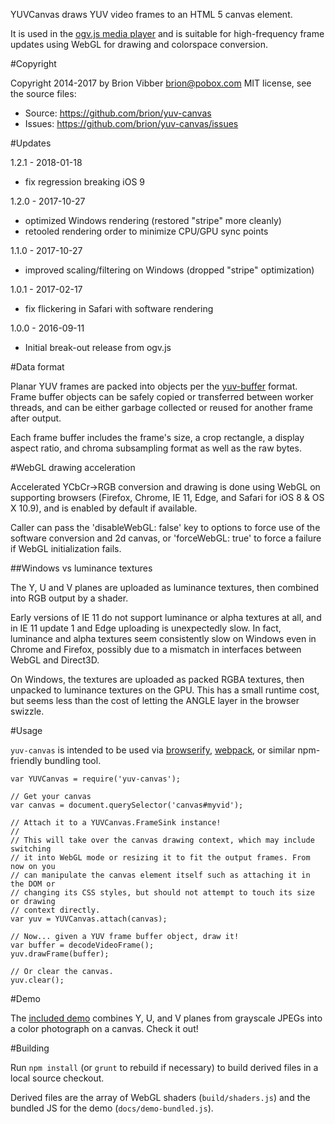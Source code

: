YUVCanvas draws YUV video frames to an HTML 5 canvas element.

It is used in the [ogv.js media player](https://github.com/brion/ogv.js)
and is suitable for high-frequency frame updates using WebGL for drawing
and colorspace conversion.

#Copyright

Copyright 2014-2017 by Brion Vibber <brion@pobox.com>
MIT license, see the source files:

* Source: https://github.com/brion/yuv-canvas
* Issues: https://github.com/brion/yuv-canvas/issues

#Updates

1.2.1 - 2018-01-18
* fix regression breaking iOS 9

1.2.0 - 2017-10-27
* optimized Windows rendering (restored "stripe" more cleanly)
* retooled rendering order to minimize CPU/GPU sync points

1.1.0 - 2017-10-27
* improved scaling/filtering on Windows (dropped "stripe" optimization)

1.0.1 - 2017-02-17
* fix flickering in Safari with software rendering

1.0.0 - 2016-09-11
* Initial break-out release from ogv.js

#Data format

Planar YUV frames are packed into objects per the
[yuv-buffer](https://github.com/brion/yuv-buffer) format. Frame buffer objects
can be safely copied or transferred between worker threads, and can be either
garbage collected or reused for another frame after output.

Each frame buffer includes the frame's size, a crop rectangle, a display
aspect ratio, and chroma subsampling format as well as the raw bytes.

#WebGL drawing acceleration

Accelerated YCbCr->RGB conversion and drawing is done using WebGL on supporting
browsers (Firefox, Chrome, IE 11, Edge, and Safari for iOS 8 & OS X 10.9), and
is enabled by default if available.

Caller can pass the 'disableWebGL: false' key to options to force use of the
software conversion and 2d canvas, or 'forceWebGL: true' to force a failure if
WebGL initialization fails.

##Windows vs luminance textures

The Y, U and V planes are uploaded as luminance textures, then combined into
RGB output by a shader.

Early versions of IE 11 do not support luminance or alpha textures at all, and
in IE 11 update 1 and Edge uploading is unexpectedly slow. In fact, luminance
and alpha textures seem consistently slow on Windows even in Chrome and Firefox,
possibly due to a mismatch in interfaces between WebGL and Direct3D.

On Windows, the textures are uploaded as packed RGBA textures, then unpacked
to luminance textures on the GPU. This has a small runtime cost, but seems
less than the cost of letting the ANGLE layer in the browser swizzle.

#Usage

`yuv-canvas` is intended to be used via [browserify](http://browserify.org/), [webpack](http://webpack.github.io/), or similar npm-friendly bundling tool.

```
var YUVCanvas = require('yuv-canvas');

// Get your canvas
var canvas = document.querySelector('canvas#myvid');

// Attach it to a YUVCanvas.FrameSink instance!
//
// This will take over the canvas drawing context, which may include switching
// it into WebGL mode or resizing it to fit the output frames. From now on you
// can manipulate the canvas element itself such as attaching it in the DOM or
// changing its CSS styles, but should not attempt to touch its size or drawing
// context directly.
var yuv = YUVCanvas.attach(canvas);

// Now... given a YUV frame buffer object, draw it!
var buffer = decodeVideoFrame();
yuv.drawFrame(buffer);

// Or clear the canvas.
yuv.clear();
```

#Demo

The [included demo](https://brion.github.io/yuv-canvas/demo.html)
combines Y, U, and V planes from grayscale JPEGs into a color photograph
on a canvas. Check it out!


#Building

Run `npm install` (or `grunt` to rebuild if necessary) to build derived files in
a local source checkout.

Derived files are the array of WebGL shaders (`build/shaders.js`) and the bundled
JS for the demo (`docs/demo-bundled.js`).
